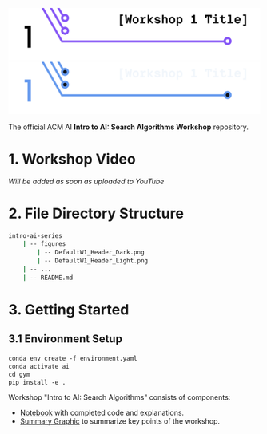 <!-- 
    If you have any questions about this template, feel free to ask
    your Director for help!
-->


<!-- 
    SECTION: Header
    ---------
    Request new headers from you Director to fit your workshop!
-->

![Alt Text (Intro to AI: Search Algorithms)](./figures/DefaultW1_Header_Light.png#gh-light-mode-only)
![Alt Text (Intro to AI: Search Algorithms)](./figures/DefaultW1_Header_Dark.png#gh-dark-mode-only)

The official ACM AI **Intro to AI: Search Algorithms Workshop** repository.

<!-- 
    SECTION: Table of Contents
    ---------
    Mandatory Sections:
        - File Directory Structure
        - Workshop Recording
            - if you recorded your workshop, please make it available here
        - Getting Started
            - Give an interesting description of your workshop!
            - E.g. you can use the marketing descriptiong (w/o the emojis
              and make the nouns general ('you' becomes 'the reader'))
        - Resources
            - Images, papers, etc
    Do NOT Include:
        - Author Info
            - This should only be in the main README for your series
    Other Possible Sections:
        - Anything else you'd like, but try not to be redundant!
            - Make sure it's not already in the main series README or
              another section
-->

<!-- 
    SECTION: Workshop Video
    ---------
    Most, if not all, workshops should have recordings. Once the recording
    is posted to the ACMUCSD YT channel (https://www.youtube.com/channel/UCyjPATFqc3FwOiuqJ2UG1Eg), replace the text with an <img> element.
-->

# 1. Workshop Video

*Will be added as soon as uploaded to YouTube*

<!--
<div align="center">
<a href="YT Video Link">
<img
    src="YT Max Res Thumbnail Link"
    alt="Screen reader-compatible alt text"
    width="500px"
/>
</a>
</div>
-->

<!-- 
    SECTION: File Directory Structure
    ---------
    Write out your File Directory Structure below (make sure it's up-to-date)
-->

# 2. File Directory Structure

```bash
intro-ai-series
    | -- figures
        | -- DefaultW1_Header_Dark.png
        | -- DefaultW1_Header_Light.png
    | -- ...
    | -- README.md
```

<!-- 
    SECTION: Getting Started
    ---------
    Brief description of your workshop here
-->

# 3. Getting Started

<!-- 
    You can write something up or use the marketing description.
-->

## 3.1 Environment Setup

```
conda env create -f environment.yaml
conda activate ai
cd gym
pip install -e .
```

Workshop "Intro to AI: Search Algorithms" consists of <!-- however many you choose --> components:
- [Notebook](<!-- Local Path to Notebook -->) with completed code and explanations.
- [Summary Graphic](<!-- Local Path to Summary Graphic -->) to summarize key points of the workshop.

<!-- 
    Note: The above list will depend on your specific workshop.
-->
